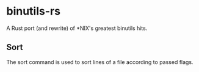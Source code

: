 # binutils-rs
A Rust port (and rewrite) of *NIX's greatest binutils hits.

## Sort

The sort command is used to sort lines of a file according to passed flags.